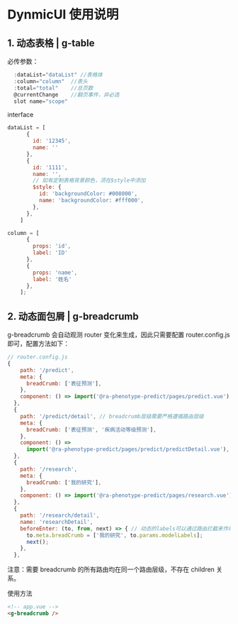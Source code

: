 # DynmicUI 使用说明

## 1. 动态表格 | g-table

必传参数：

```JavaScript
  :dataList="dataList" //表格体
  :column="column"  //表头
  :total="total"    //总页数
  @currentChange    //翻页事件，非必选
  slot name="scope"
```

interface

```JavaScript
dataList = [
      {
        id: '12345',
        name: ''
      },
      {
        id: '1111',
        name: '',
        // 如有定制表格背景颜色，须在$style中添加
        $style: {
          id: 'backgroundColor: #008000',
          name: 'backgroundColor: #fff000',
        },
      },
    ]

column = [
      {
        props: 'id',
        label: 'ID'
      },
      {
        props: 'name',
        label: '姓名'
      },
    ];
```

## 2. 动态面包屑 | g-breadcrumb

g-breadcrumb 会自动观测 router 变化来生成，因此只需要配置 router.config.js 即可，配置方法如下：

```JavaScript
// router.config.js
{
    path: '/predict',
    meta: {
      breadCrumb: ['表征预测'],
    },
    component: () => import('@ra-phenotype-predict/pages/predict.vue'),
  },
  {
    path: '/predict/detail', // breadcrumb层级需要严格遵循路由层级
    meta: {
      breadCrumb: ['表征预测', '疾病活动等级预测'],
    },
    component: () =>
      import('@ra-phenotype-predict/pages/predict/predictDetail.vue'),
  },
  {
    path: '/research',
    meta: {
      breadCrumb: ['我的研究'],
    },
    component: () => import('@ra-phenotype-predict/pages/research.vue'),
  },
  {
    path: '/research/detail',
    name: 'researchDetail',
    beforeEnter: (to, from, next) => { // 动态的labels可以通过路由拦截来作动态修改
      to.meta.breadCrumb = ['我的研究', to.params.modelLabels];
      next();
    },
  },
```

注意：需要 breadcrumb 的所有路由均在同一个路由层级，不存在 children 关系。

使用方法

```html
<!-- app.vue -->
<g-breadcrumb />
```
